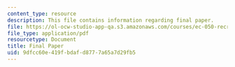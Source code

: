 ```yaml
---
content_type: resource
description: This file contains information regarding final paper.
file: https://ol-ocw-studio-app-qa.s3.amazonaws.com/courses/ec-050-recreate-experiments-from-history-inform-the-future-from-the-past-galileo-january-iap-2010/9dfcc60e419fbdafd8777a65a7d29fb5_MITEC_050IAP10_FinalPaper.pdf
file_type: application/pdf
resourcetype: Document
title: Final Paper
uid: 9dfcc60e-419f-bdaf-d877-7a65a7d29fb5
---
```

